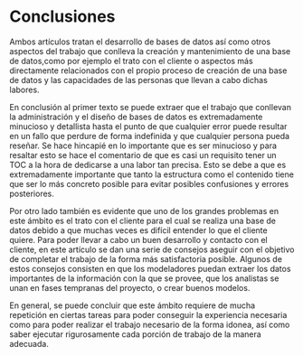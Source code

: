 # Conclusiones

Ambos artículos tratan el desarrollo de bases de datos así como otros aspectos del trabajo que conlleva la creación y mantenimiento de una base de datos,como por ejemplo el trato con el cliente o aspectos más directamente relacionados con el propio proceso de creación de una base de datos y las capacidades de las personas que llevan a cabo dichas labores.

En conclusión al primer texto se puede extraer que el trabajo que conllevan la administración y el diseño de bases de datos es extremadamente minucioso y detallista hasta el punto de que cualquier error puede resultar en un fallo que perdure de forma indefinida y que cualquier persona pueda reseñar. Se hace hincapié en lo importante que es ser minucioso y para resaltar esto se hace el comentario de que es casi un requisito tener un TOC a la hora de dedicarse a una labor tan precisa. Esto se debe a que es extremadamente importante que tanto la estructura como el contenido tiene que ser lo más concreto posible para evitar posibles confusiones y errores posteriores.

Por otro lado también es evidente que uno de los grandes problemas en este ámbito es el trato con el cliente para el cual se realiza una base de datos debido a que muchas veces es difícil entender lo que el cliente quiere. Para poder llevar a cabo un buen desarrollo y contacto con el cliente, en este artículo se dan una serie de consejos aseguir con el objetivo de completar el trabajo de la forma más satisfactoria posible. Algunos de estos consejos consisten en que los modeladores puedan extraer los datos importantes de la información con la que se provee, que los analistas se unan en fases tempranas del proyecto, o crear buenos modelos.

En general, se puede concluir que este ámbito requiere de mucha repetición en ciertas tareas para poder conseguir la experiencia necesaria como para poder realizar el trabajo necesario de la forma idonea, así como saber ejecutar rigurosamente cada porción de trabajo de la manera adecuada.
